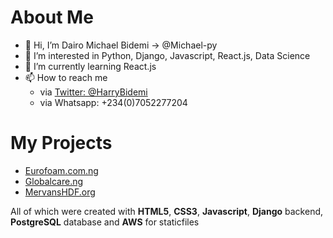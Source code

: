 # About Me
- 👋 Hi, I’m Dairo Michael Bidemi -> @Michael-py
- 👀 I’m interested in Python, Django, Javascript, React.js, Data Science
- 🌱 I’m currently learning React.js
- 📫 How to reach me
  - via [Twitter: @HarryBidemi](twitter.com/HarryBidemi)
  - via Whatsapp: +234(0)7052277204
# My Projects
- [Eurofoam.com.ng](https://eurofoam.com.ng)
- [Globalcare.ng](https://globalcare.ng)
- [MervansHDF.org](https://mervanshdf.org)

All of which were created with **HTML5**, **CSS3**, **Javascript**, **Django** backend, **PostgreSQL** database and **AWS** for staticfiles

<!---
Michael-py/Michael-py is a ✨ special ✨ repository because its `README.md` (this file) appears on your GitHub profile.
You can click the Preview link to take a look at your changes.
--->
